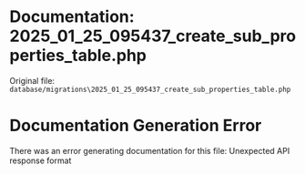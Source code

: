 # Documentation: 2025_01_25_095437_create_sub_properties_table.php

Original file: `database/migrations\2025_01_25_095437_create_sub_properties_table.php`

# Documentation Generation Error

There was an error generating documentation for this file: Unexpected API response format